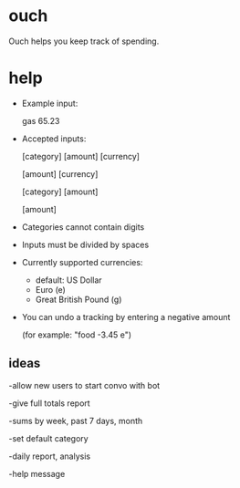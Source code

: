 # ouch
Ouch helps you keep track of spending.

# help
* Example input:
    
    gas 65.23
* Accepted inputs:
    
    [category] [amount] [currency]
    
    [amount] [currency]
    
    [category] [amount]
    
    [amount] 
* Categories cannot contain digits 
* Inputs must be divided by spaces
* Currently supported currencies: 
    - default: US Dollar
    - Euro (e)
    - Great British Pound (g)
* You can undo a tracking by entering a negative amount

    (for example: "food -3.45 e")

## ideas
-allow new users to start convo with bot

-give full totals report

-sums by week, past 7 days, month

-set default category

-daily report, analysis

-help message
